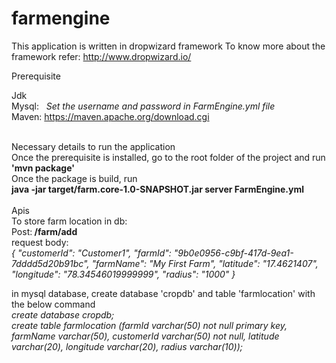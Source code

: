 # farmengine
This application is written in dropwizard framework
To know more about the framework refer: http://www.dropwizard.io/

Prerequisite

Jdk <br>
Mysql:<i>&nbsp;&nbsp;&nbsp;Set the username and password in FarmEngine.yml file</i><br>
Maven: https://maven.apache.org/download.cgi<br><br>

Necessary details to run the application<br>
Once the prerequisite is installed, go to the root folder of the project and run <br><b>'mvn package'</b><br>
Once the package is build, run <br><b>java -jar target/farm.core-1.0-SNAPSHOT.jar server FarmEngine.yml </b>
<br><br>
Apis<br>
To store farm location in db:<br>
Post:<b> /farm/add </b><br>
request body:<br>
<i>
{
  "customerId": "Customer1",
  "farmId": "9b0e0956-c9bf-417d-9ea1-7dddd5d20b91bc",
  "farmName": "My First Farm",
  "latitude": "17.4621407",
  "longitude": "78.34546019999999",
  "radius": "1000"
}
</i>

in mysql database, create database 'cropdb' and table 'farmlocation' with the below command <br><i>
 create database cropdb;<br>
 create table farmlocation (farmId varchar(50) not null primary key, farmName varchar(50), customerId varchar(50) not null, latitude varchar(20), longitude varchar(20), radius varchar(10));
 </i>
 
 

